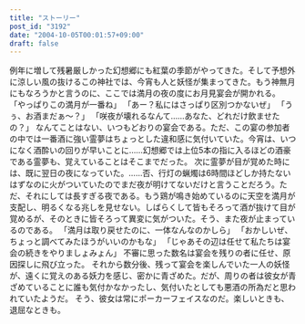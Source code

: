 ```yaml
---
title: "ストーリー"
post_id: "3192"
date: "2004-10-05T00:01:57+09:00"
draft: false
---
```



例年に増して残暑厳しかった幻想郷にも紅葉の季節がやってきた。そして予想外に涼しい風の抜けるこの神社では、今宵も人と妖怪が集まってきた。もう神無月にもなろうかと言うのに、ここでは満月の夜の度にお月見宴会が開かれる。 「やっぱりこの満月が一番ね」 「あー？私にはさっぱり区別つかないぜ」 「うぅ、お酒まだぁ～？」 「咲夜が壊れるなんて……あなた、どれだけ飲ませたの？」 なんてことはない、いつもどおりの宴会である。ただ、この宴の参加者の中では一番酒に強い霊夢はちょっとした違和感に気付いていた。今宵は、いつになく酒酔いの回りが早いことに……幻想郷では上位5本の指に入るほどの酒豪である霊夢も、覚えていることはそこまでだった。 次に霊夢が目が覚めた時には、既に翌日の夜になっていた。……否、行灯の蝋燭は6時間ほどしか持たないはずなのに火がついていたのでまだ夜が明けてないだけと言うことだろう。ただ、それにしては長すぎる夜である。もう鶏が鳴き始めているのに天空を満月が支配し、明るくなる兆しを見せない。しばらくして皆もそろって酒が抜けて目が覚めるが、そのときに皆そろって異変に気がついた。そう、また夜が止まっているのである。 「満月は取り戻せたのに、一体なんなのかしら」 「おかしいぜ、ちょっと調べてみたほうがいいのかもな」 「じゃあその辺は任せて私たちは宴会の続きをやりましょみょん」 不審に思った数名は宴会を残りの者に任せ、原因探しに飛び立った。 それから数分後、残って宴会を楽しんでいた一人の妖怪が、遠くに覚えのある妖力を感じ、密かに青ざめた。だが、周りの者は彼女が青ざめていることに誰も気付かなかったし、気付いたとしても悪酒の所為だと思われていたようだ。 そう、彼女は常にポーカーフェイスなのだ。楽しいときも、退屈なときも。
